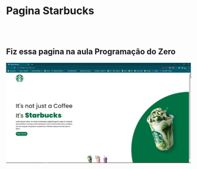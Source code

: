 <h1>Pagina Starbucks</h1>
<br>
<br>
<h2>Fiz essa pagina na aula Programação do Zero</h2>

<img src="https://github.com/RamonAraujo89/PaginaStarbucks/blob/master/Imagem/IMGS.PNG" />
